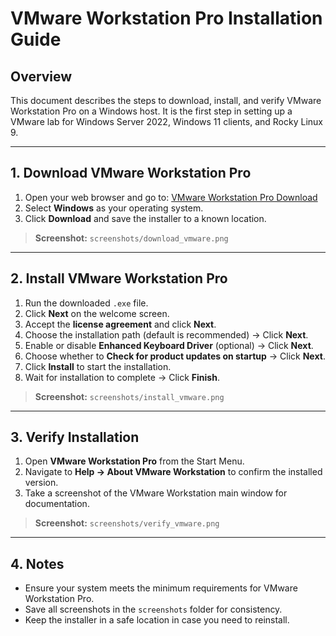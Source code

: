 # VMware Workstation Pro Installation Guide

## Overview
This document describes the steps to download, install, and verify VMware Workstation Pro on a Windows host. It is the first step in setting up a VMware lab for Windows Server 2022, Windows 11 clients, and Rocky Linux 9.

---

## 1. Download VMware Workstation Pro

1. Open your web browser and go to: [VMware Workstation Pro Download](https://www.vmware.com/products/workstation-pro/workstation-pro-evaluation.html)  
2. Select **Windows** as your operating system.  
3. Click **Download** and save the installer to a known location.  

> **Screenshot:** `screenshots/download_vmware.png`

---

## 2. Install VMware Workstation Pro

1. Run the downloaded `.exe` file.  
2. Click **Next** on the welcome screen.  
3. Accept the **license agreement** and click **Next**.  
4. Choose the installation path (default is recommended) → Click **Next**.  
5. Enable or disable **Enhanced Keyboard Driver** (optional) → Click **Next**.  
6. Choose whether to **Check for product updates on startup** → Click **Next**.  
7. Click **Install** to start the installation.  
8. Wait for installation to complete → Click **Finish**.  

> **Screenshot:** `screenshots/install_vmware.png`

---

## 3. Verify Installation

1. Open **VMware Workstation Pro** from the Start Menu.  
2. Navigate to **Help → About VMware Workstation** to confirm the installed version.  
3. Take a screenshot of the VMware Workstation main window for documentation.  

> **Screenshot:** `screenshots/verify_vmware.png`

---

## 4. Notes

- Ensure your system meets the minimum requirements for VMware Workstation Pro.  
- Save all screenshots in the `screenshots` folder for consistency.  
- Keep the installer in a safe location in case you need to reinstall.

